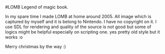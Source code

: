 #LOMB
Legend of magic book.

In my spare time I made LOMB at home around 2005. All image which is captured by myself and it is belong to Nintendo. I have no copyright on it.
I use SDL for rendering and quality of the source is not good but some of logics might be helpful especially on scripting one. yes pretty old style but it works :o

Merry christmas by the way :)
